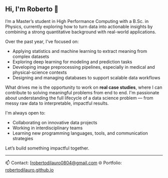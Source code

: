 ## Hi, I'm Roberto 👋

I’m a Master’s student in High Performance Computing with a B.Sc. in Physics, currently exploring how to turn data into actionable insights by combining a strong quantitative background with real-world applications.


Over the past year, I've focused on:

- Applying statistics and machine learning to extract meaning from complex datasets  
- Exploring deep learning for modeling and prediction tasks  
- Developing image preprocessing pipelines, especially in medical and physical-science contexts  
- Designing and managing databases to support scalable data workflows  

What drives me is the opportunity to work on **real case studies**, where I can contribute to solving meaningful problems from end to end. I'm passionate about understanding the full lifecycle of a data science problem — from messy raw data to interpretable, impactful results.

I'm always open to:

- Collaborating on innovative data projects  
- Working in interdisciplinary teams  
- Learning new programming languages, tools, and communication strategies  

Let’s build something impactful together.

---

📫 Contact: [robertodilauro0804@gmail.com 
🌐 Portfolio: [robertodilauro.github.io](https://RDLstud.github.io)
